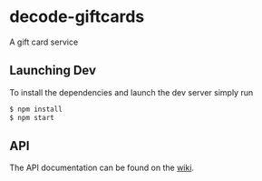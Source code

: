 # decode-giftcards
A gift card service

## Launching Dev

To install the dependencies and launch the dev server simply run

```sh
$ npm install
$ npm start
```

## API
The API documentation can be found on the [wiki](https://github.com/lightspeedretail/decode-giftcards/wiki).
